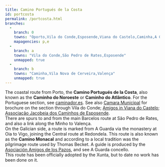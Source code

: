 ```yaml
---
title: Camino Portugués de la Costa
id: portcosta
permalink: /portcosta.html
branches:
  -
    branch: 0
    towns: "Oporto,Vila do Conde,Esposende,Viana do Castelo,Caminha,A Guarda,Baiona,Vigo,Redondela"
    mapagencies: p,e
  -
    branch: a
    towns: "Vila do Conde,São Pedro de Rates,Esposende"
    unmapped: true
  -
    branch: b
    towns: "Caminha,Vila Nova de Cerveira,Valença"
    unmapped: true
---
```


The coastal route from Porto, the **Camino Portugués de la Costa**, also known as the **Caminho do Noroeste** or **Caminho do Atlântico**. For the Portuguese section, see [caminador.es][0]. See also [Camara Municipal][1] for brochure on the section through Vila do Conde; [Amigos in Viana do Castelo][2]; [Associação Jacobeia dos Caminhos de Esposende][3].  
There are spurs to and from the main Barcelos route at São Pedro de Rates, and also a link along the Minho to Valença.  
On the Galician side, a route is marked from A Guarda via the monastery at Oia to Vigo, joining the Central route at Redondela. This route is also known as the **Camino Monacal** and according to a local tradition was the pilgrimage route used by Thomas Becket. A guide is produced by the [Asociación Amigos de los Pazos][4], and see A Guarda concello.  
This route has been officially adopted by the Xunta, but to date no work has been done on it.

[0]: http://www.caminador.es/?page_id=117
[1]: http://www.cm-viladoconde.pt/PageGen.aspx?WMCM_PaginaId=54495
[2]: http://www.caminhosantiagoviana.pt/
[3]: http://www.viaveteris.pt/
[4]: http://amigosdelospazos.com/publicaciones.htm